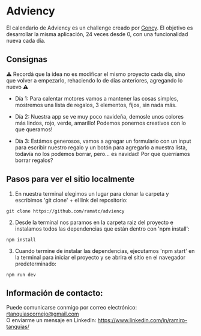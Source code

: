 # Adviency
El calendario de Adviency es un challenge creado por <a href="https://twitter.com/goncy/status/1597581725382721538">Goncy</a>. El objetivo es desarrollar la misma aplicación, 24 veces desde 0, con una funcionalidad nueva cada día.

## Consignas
⚠ Recordá que la idea no es modificar el mismo proyecto cada día, sino que volver a empezarlo, rehaciendo lo de días anteriores, agregando lo nuevo ⚠
- Día 1: Para calentar motores vamos a mantener las cosas simples, mostremos una lista de regalos, 3 elementos, fijos, sin nada más.
  
- Día 2: Nuestra app se ve muy poco navideña, demosle unos colores más lindos, rojo, verde, amarillo! Podemos ponernos creativos con lo que queramos!

- Día 3: Estámos generosos, vamos a agregar un formulario con un input para escribir nuestro regalo y un botón para agregarlo a nuestra lista, todavía no los podemos borrar, pero... es navidad! Por que querríamos borrar regalos?

<!-- - Día 4: Papa noel no estuvo muy contento con la demanda de regalos, vamos a tener que agregar un botón de eliminar a cada elemento para poder borrarlos individualmente. -->

<!-- - Día 5: La gente está muy indecisa y agrega muchos regalos y después los debe borrar de a uno! Agreguemos un botón para eliminar todos los regalos a la vez! -->

<!-- - Día 6: Nuestra aplicación no se ve muy bien cuando no hay regalos, agreguemos un mensaje alentando a agregar regalos cuando no haya ninguno! -->

<!-- - Día 7: Tuvimos algunos reportes de regalos vacíos o repetidos, asegurmosnos que la gente solo pueda agregar un regalo si escribió algo y si ese regalo no está ya en la lista! -->

<!-- - Día 8: Cometimos un error el día anterior, la gente quiere agregar regalos repetidos para regalarselos a diferentes personas, agreguemos un campo al lado del input de texto para poner la cantidad de unidades del regalo que deberíamos comprar. -->

<!-- - Día 9: La gente está triste por que al cerrar la aplicación pierde todos sus regalos 😢. Usemos `localStorage` para guardar los regalos en el dispositivo del usuario y cargarlos cuando vuelve! -->

<!-- - Día 10: Las palabras dicen mucho pero las imágenes más! Agreguemos un campo donde podamos pegar un link de imágen para cada regalo y mostremoslo en la lista. -->

<!-- - Día 11: Nuestro formulario tiene muchas cosas y molesta a la vista de los usuarios, pasemoslo a un modal / drawer o lo que quieras y pongamos un botón de "Agregar regalo" que lo muestre. -->

<!-- - Día 12: La gente no recuerda que regalo corresponde a cada quien, agreguemos un campo para destinatario y mostremoslo. -->

<!-- - Día 13: Nuestros usuarios se ponen muy contentos y se equivocan al cargar regalos, agreguemos un botón editar que nos permita cambiar regalos ya agregados. -->

<!-- - Día 14: Nuestra aplicación no es muy accesible, hagamos que podamos agregar, borrar y editar regalos sin tocar el mouse. -->

<!-- - Día 15: Pronto tendremos que preparar una api para nuestra aplicación, preparemos un método para traernos nuestros regalos que use promesas o async await. -->

<!-- - Día 16: La gente está perdiendo la creatividad y necesita una ayuda, agreguemos un botón para obtener un regalo aleatorio para el campo "regalo", podés tener una lista fija de regalos, no es necesario que sean generados. -->

<!-- - Día 17: Nos olvidamos de agregar un campo de precio para nuestros regalos! Aseguremosnos de mostrar el precio correcto tomando en cuenta la cantidad de unidades del regalo. -->

<!-- - Día 18: La gente agrega muchos regalos y necesita saber el total de lo que gastaría, pongamos el total. -->

<!-- - Día 19: La gente quiere hacer el mismo regalo pero a diferentes personas o en diferentes cantidades, agreguemos un botón de duplicar que abra el modal precargado. -->

<!-- - Día 20: Queremos tener una lista de regalos para ir a comprar pero no queremos que tenga los botones o precios, agreguemos un botón de previsualizar que nos abra un modal. -->

<!-- - Día 21: Fuimos a comprar los regalos pero no teniamos datos en el celular, no queremos que le pase a alguien más, agreguemos un botón de imprimir a esa lista. -->

<!-- - Día 22: Levantemos el espíritu navideño agregando un sonido navideño de fondo. No tan alto, tiene que estar deshabilitado por defecto y el usuario puede habilitarlo. -->

<!-- - Día 23: Ya casi es navidad! Agreguemos unos copitos de nieve a nuestra app para darle el último toque navideño ❄ -->
## Pasos para ver el sitio localmente
1. En nuestra terminal elegimos un lugar para clonar la carpeta y escribimos 'git clone' + el link del repositorio:

```
git clone https://github.com/ramatc/adviency
```

2. Desde la terminal nos paramos en la carpeta raiz del proyecto e instalamos todos las dependencias que están dentro con 'npm install':

```
npm install
```
3. Cuando termine de instalar las dependencias, ejecutamos 'npm start' en la terminal para iniciar el proyecto y se abrira el sitio en el navegador predeterminado:

```
npm run dev
```
## Información de contacto:
Puede comunicarse conmigo por correo electrónico: rtanquiascornejo@gmail.com\
O enviarme un mensaje en LinkedIn: https://www.linkedin.com/in/ramiro-tanquias/


